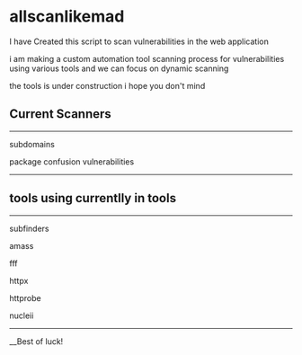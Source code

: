 # allscanlikemad

I have Created this script to scan vulnerabilities in the web application 

i am making a custom automation tool scanning process for vulnerabilities using various tools and we can focus on dynamic scanning

the tools is under construction i hope you don't mind 

## Current Scanners
****
subdomains

package confusion vulnerabilities 
****

## tools using currentlly in tools 
***
subfinders

amass

fff

httpx

httprobe

nucleii
***

__Best of luck! 
